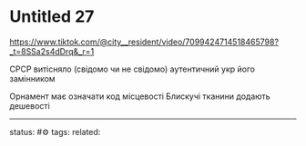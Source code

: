 # Untitled 27
https://www.tiktok.com/@city__resident/video/7099424714518465798?_t=8SSa2s4dDrq&_r=1

СРСР витісняло (свідомо чи не свідомо) аутентичний укр його замінником

Орнамент має означати код місцевості
Блискучі тканини додають дешевості




---
status: #⚙️ 
tags: 
related: 